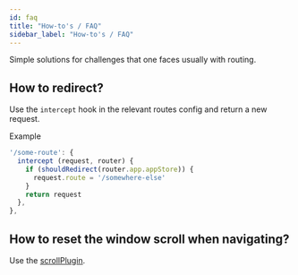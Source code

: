 ```yaml
---
id: faq
title: "How-to's / FAQ"
sidebar_label: "How-to's / FAQ"
---
```


Simple solutions for challenges that one faces usually with routing.

## How to redirect?

Use the `intercept` hook in the relevant routes config and return a new request.

Example

```js
'/some-route': {
  intercept (request, router) {
    if (shouldRedirect(router.app.appStore)) {
      request.route = '/somewhere-else'
    }
    return request
  },
},
```

## How to reset the window scroll when navigating?

Use the [scrollPlugin](https://github.com/AoDev/bard-router/tree/master/src/plugins).
